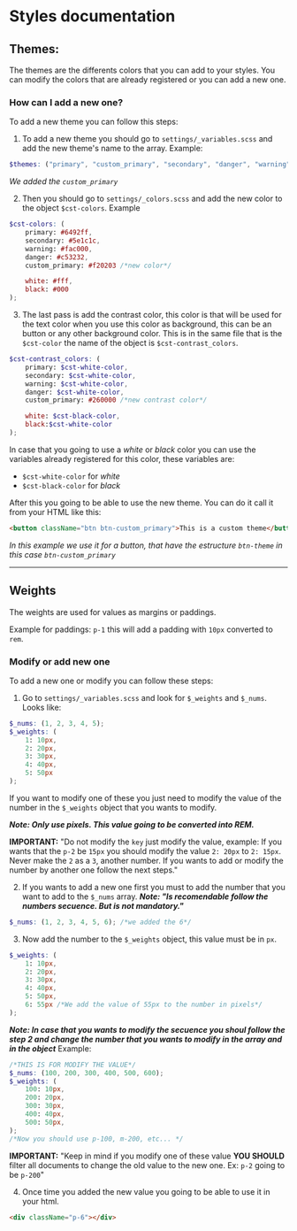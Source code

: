 # Styles documentation

## Themes:
The themes are the differents colors that you can add to your styles. You can modify the colors that are already registered or you can add a new one. 

### How can I add a new one? 

To add a new theme you can follow this steps: 

1) To add a new theme you should go to `settings/_variables.scss` and add the new theme's name to the array. Example: 

```scss
$themes: ("primary", "custom_primary", "secondary", "danger", "warning");
```
*We added the `custom_primary`*

2) Then you should go to `settings/_colors.scss` and add the new color to the object `$cst-colors`. Example

```scss
$cst-colors: (
    primary: #6492ff,
    secondary: #5e1c1c,
    warning: #fac000,
    danger: #c53232,
    custom_primary: #f20203 /*new color*/

    white: #fff,
    black: #000
);
```

3) The last pass is add the contrast color, this color is that will be used for the text color when you use this color as background, this can be an button or any other background color. This is in the same file that is the `$cst-color` the name of the object is `$cst-contrast_colors`. 

```scss
$cst-contrast_colors: (
    primary: $cst-white-color,
    secondary: $cst-white-color,
    warning: $cst-white-color,
    danger: $cst-white-color,
    custom_primary: #260000 /*new contrast color*/

    white: $cst-black-color,
    black:$cst-white-color
);
```

In case that you going to use a *white* or *black* color you can use the variables already registered for this color, these variables are: 

- `$cst-white-color` for *white*
- `$cst-black-color` for *black*

After this you going to be able to use the new theme. You can do it call it from your HTML like this: 

```html
<button className="btn btn-custom_primary">This is a custom theme</button>
```

*In this example we use it for a button, that have the estructure `btn-theme` in this case `btn-custom_primary`*

---
## Weights

The weights are used for values as margins or paddings.

Example for paddings: `p-1` this will add a padding with `10px` converted to `rem`.

### Modify or add new one

To add a new one or modify you can follow these steps: 

1) Go to `settings/_variables.scss` and look for `$_weights` and `$_nums`. Looks like: 

```scss
$_nums: (1, 2, 3, 4, 5);
$_weights: (
    1: 10px,
    2: 20px,
    3: 30px,
    4: 40px,
    5: 50px
);
```
If you want to modify one of these you just need to modify the value of the number in the `$_weights` object that you wants to modify.

***Note: Only  use pixels. This value going to be converted into REM.***

**IMPORTANT:** "Do not modify the `key` just modify the value, example: If you wants that the `p-2` be `15px` you should modify the value `2: 20px` to `2: 15px`. Never make the `2` as a `3`, another number. If you wants to add or modify the number by another one follow the next steps."

2) If you wants to add a new one first you must to add the number that you want to add to the `$_nums` array. ***Note: "Is recomendable follow the numbers secuence. But is not mandatory."***

```scss
$_nums: (1, 2, 3, 4, 5, 6); /*we added the 6*/
```

3) Now add the number to the `$_weights` object, this value must be in `px`. 
```scss
$_weights: (
    1: 10px,
    2: 20px,
    3: 30px,
    4: 40px,
    5: 50px,
    6: 55px /*We add the value of 55px to the number in pixels*/
);
```
***Note: In case that you wants to modify the secuence you shoul follow the step 2 and change the number that you wants to modify in the array and in the object*** Example: 
```scss
/*THIS IS FOR MODIFY THE VALUE*/
$_nums: (100, 200, 300, 400, 500, 600);
$_weights: (
    100: 10px,
    200: 20px,
    300: 30px,
    400: 40px,
    500: 50px,
);
/*Now you should use p-100, m-200, etc... */
```
**IMPORTANT:** "Keep in mind if you modify one of these value **YOU SHOULD** filter all documents to change the old value to the new one. Ex: `p-2` going to be `p-200`"

4) Once time you added the new value you going to be able to use it in your html.

```html
<div className="p-6"></div>
```

